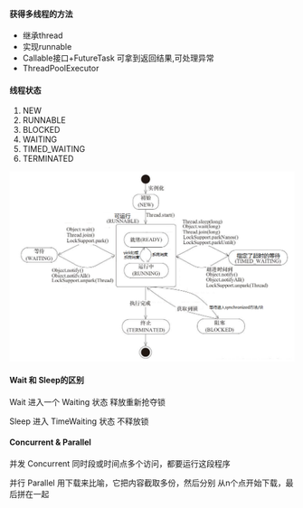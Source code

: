 #### 获得多线程的方法

- 继承thread
- 实现runnable
- Callable接口+FutureTask 可拿到返回结果,可处理异常
- ThreadPoolExecutor

#### 线程状态

1. NEW
2. RUNNABLE
3. BLOCKED
4. WAITING
5. TIMED_WAITING
6. TERMINATED

![](/Jvav/img/threadState.jpg)

#### Wait 和 Sleep的区别

Wait 进入一个 Waiting 状态 释放重新抢夺锁

Sleep 进入 TimeWaiting 状态 不释放锁

#### Concurrent & Parallel

并发 Concurrent 同时段或时间点多个访问，都要运行这段程序

并行 Parallel 用下载来比喻，它把内容截取多份，然后分别  从n个点开始下载，最后拼在一起